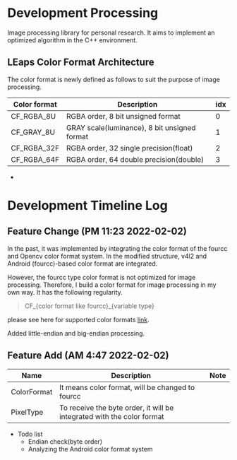 # Development Processing

Image processing library for personal research. It aims to implement an optimized algorithm in the C++ environment.

## LEaps Color Format Architecture

The color format is newly defined as follows to suit the purpose of image processing.

| Color format | Description                                  | idx  |
| ------------ | -------------------------------------------- | ---- |
| CF_RGBA_8U   | RGBA order, 8 bit unsigned format            | 0    |
| CF_GRAY_8U   | GRAY scale(luminance), 8 bit unsigned format | 1    |
| CF_RGBA_32F  | RGBA order, 32 single precision(float)       | 2    |
| CF_RGBA_64F  | RGBA order, 64 double precision(double)      | 3    |

- 

# Development Timeline Log

## Feature Change (PM 11:23 2022-02-02)

In the past, it was implemented by integrating the color format of the fourcc and Opencv color format system. In the modified structure, v4l2 and Android (fourcc)-based color format are integrated. 

However, the fourcc type color format is not optimized for image processing. Therefore, I build a color format for image processing in my own way. It has the following regularity.

> CF\_{color format like fourcc}\_{variable type}

please see here for supported color formats [link](#LEaps-Color-Format-Architecture).



Added little-endian and big-endian processing.

## Feature Add (AM 4:47 2022-02-02)

| Name        | Description                                                  | Note |
| ----------- | ------------------------------------------------------------ | ---- |
| ColorFormat | It means color format, will be changed to fourcc             |      |
| PixelType   | To receive the byte order, it will be integrated with the color format |      |

- Todo list
  - Endian check(byte order)
  - Analyzing the Android color format system

